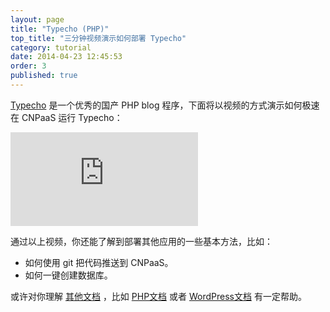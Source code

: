 ```yaml
---
layout: page
title: "Typecho (PHP)"
top_title: "三分钟视频演示如何部署 Typecho"
category: tutorial
date: 2014-04-23 12:45:53
order: 3
published: true
---
```


[Typecho] 是一个优秀的国产 PHP blog 程序，下面将以视频的方式演示如何极速在 CNPaaS 运行 Typecho：

<div class="center">
  <iframe class="movie" src="http://player.youku.com/embed/XOTM4NDgwMzEy" frameborder=0 allowfullscreen></iframe>
</div>

通过以上视频，你还能了解到部署其他应用的一些基本方法，比如：

* 如何使用 git 把代码推送到 CNPaaS。
* 如何一键创建数据库。

或许对你理解 [其他文档] ，比如 [PHP文档] 或者 [WordPress文档] 有一定帮助。


[创建]:http://dashboard.cnpaas.io/a
[Typecho]:http://typecho.org
[其他文档]:http://doc.cnpaas.io
[WordPress文档]:http://doc.cnpaas.io/tutorial/wordpress.html
[PHP文档]:http://doc.cnpaas.io/usage/php.html
